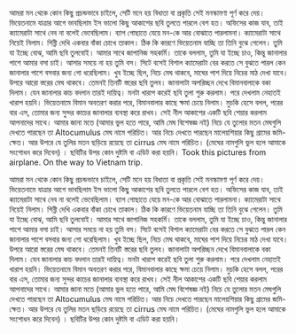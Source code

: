 আমরা মন থেকে কোন কিছু প্রচন্ডভাবে চাইলে, সেটি মনে হয় বিধাতা বা প্রকৃতি সেই মনস্কামণা পূর্ণ করে দেয়। ভিয়েতনামে যাত্রার আগে ভাবছিলাম ইস ভালো কিছু আকাশের ছবি তুলতে পারলে বেশ হত। অফিসের কাজ যাব, তাই ক‍্যামেরাটা সাথে নেব না বলেই ভেবেছিলাম। ব‍্যাগ গোছাতে যেয়ে মন-কে আর বোঝাতে পারলামনা। ক‍্যামেরাটা সাথে নিয়েই নিলাম। গিন্নী দেখি একবার বাঁকা চোখে তাকাল। ঠিক কি কারণে ভিয়েতনাম যাচ্ছি তা তিনি বুঝে গেলেন। তুমি যা ইচ্ছে বোঝ, আমি ছবি তুলবোই। আমার সাথে জাপানিজ সহকর্মি। তাকে বললাম, তুমি যা ইচ্ছে চাও, কিন্তু জানালার পাশে আমার বসা চাই। আসার সময়ে না হয় তুমি বস। সিটে বসেই বিশাল ক‍্যামেরাটা বের করতে সে বুঝতে পারল কেন জানালার পাশে বসবার জন‍্য গো ধরেছিলাম। খুব ইচ্ছে ছিল, নিচে মেঘ থাকবে, মাঘের পাশ দিয়ে নিচের মাঠ দেখা যাবে। উপরে আরো স্তরের মেঘ থাকবে। তেমনই তিনটি স্তরের ছবি তুলব। জানালাটা অপরিচ্ছন দেখে বিমানবালাকে বকা দিলাম। যেন জানালার কাচ বদলান তারই দায়িত্ব। মনটা খারাপ করেই ছবি তুলা শুরু করলাম। পরে দেখলাম নেহাতই খারাপ হয়নি। ভিয়েতনামে বিমান অবতরণ করার পরে, বিমানবালার কাছে ক্ষমা চেয়ে নিলাম। মুচকি হেসে বলল, পরের বার এস, তোমার জন‍্য সুন্দর কাচের জানালার ‍ব‍্যবস্থা করে রাখব। সেই নীল আকাশের একটি ছবি শেয়ার করলাম আপনাদের সাথে। আমার জানা মতে (আমার ভুল হতে পারে, আমি মেঘ বিশেষজ্ঞ নই) নিচে যে তুলোর মতন মেঘগুলি দেখতে পারছেন তা Altocumulus মেঘ নামে পরিচিত। আর নিচে দেখতে পারছেন মালেয়শিয়ার কিছু গ্রামের জমি-ক্ষেত। আর উপরে যে তুলির মতন ছড়িয়ে রয়েছে তা cirrus মেঘ নামে পরিচিত। (মেঘের নামগুলি ভুল হলে আমাকে সংশোধন করে দিবেন) । ছবিটির উপর কোন দুষ্টমি বা এডিট করা হয়নি।
Took this pictures from airplane. On the way to Vietnam trip. 

আমরা মন থেকে কোন কিছু প্রচন্ডভাবে চাইলে, সেটি মনে হয় বিধাতা বা প্রকৃতি সেই মনস্কামণা পূর্ণ করে দেয়। ভিয়েতনামে যাত্রার আগে ভাবছিলাম ইস ভালো কিছু আকাশের ছবি তুলতে পারলে বেশ হত। অফিসের কাজ যাব, তাই ক‍্যামেরাটা সাথে নেব না বলেই ভেবেছিলাম। ব‍্যাগ গোছাতে যেয়ে মন-কে আর বোঝাতে পারলামনা। ক‍্যামেরাটা সাথে নিয়েই নিলাম। গিন্নী দেখি একবার বাঁকা চোখে তাকাল। ঠিক কি কারণে ভিয়েতনাম যাচ্ছি তা তিনি বুঝে গেলেন। তুমি যা ইচ্ছে বোঝ, আমি ছবি তুলবোই। আমার সাথে জাপানিজ সহকর্মি। তাকে বললাম, তুমি যা ইচ্ছে চাও, কিন্তু জানালার পাশে আমার বসা চাই। আসার সময়ে না হয় তুমি বস। সিটে বসেই বিশাল ক‍্যামেরাটা বের করতে সে বুঝতে পারল কেন জানালার পাশে বসবার জন‍্য গো ধরেছিলাম। খুব ইচ্ছে ছিল, নিচে মেঘ থাকবে, মাঘের পাশ দিয়ে নিচের মাঠ দেখা যাবে। উপরে আরো স্তরের মেঘ থাকবে। তেমনই তিনটি স্তরের ছবি তুলব। জানালাটা অপরিচ্ছন দেখে বিমানবালাকে বকা দিলাম। যেন জানালার কাচ বদলান তারই দায়িত্ব। মনটা খারাপ করেই ছবি তুলা শুরু করলাম। পরে দেখলাম নেহাতই খারাপ হয়নি। ভিয়েতনামে বিমান অবতরণ করার পরে, বিমানবালার কাছে ক্ষমা চেয়ে নিলাম। মুচকি হেসে বলল, পরের বার এস, তোমার জন‍্য সুন্দর কাচের জানালার ‍ব‍্যবস্থা করে রাখব। সেই নীল আকাশের একটি ছবি শেয়ার করলাম আপনাদের সাথে। আমার জানা মতে (আমার ভুল হতে পারে, আমি মেঘ বিশেষজ্ঞ নই) নিচে যে তুলোর মতন মেঘগুলি দেখতে পারছেন তা Altocumulus মেঘ নামে পরিচিত। আর নিচে দেখতে পারছেন মালেয়শিয়ার কিছু গ্রামের জমি-ক্ষেত। আর উপরে যে তুলির মতন ছড়িয়ে রয়েছে তা cirrus মেঘ নামে পরিচিত। (মেঘের নামগুলি ভুল হলে আমাকে সংশোধন করে দিবেন) । ছবিটির উপর কোন দুষ্টমি বা এডিট করা হয়নি।